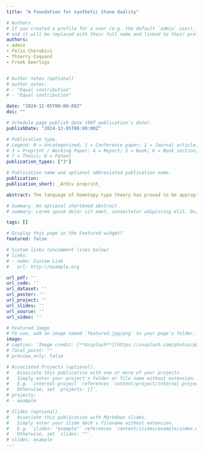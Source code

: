 ```yaml
---
title: "A foundation for synthetic Stone duality"

# Authors
# If you created a profile for a user (e.g. the default `admin` user), write the username (folder name) here 
# and it will be replaced with their full name and linked to their profile.
authors:
- admin
- Felix Cherubini
- Thierry Coquand
- Freek Geerligs


# Author notes (optional)
# author_notes:
# - "Equal contribution"
# - "Equal contribution"

date: "2024-12-05T00:00:00Z"
doi: ""

# Schedule page publish date (NOT publication's date).
publishDate: "2024-12-05T00:00:00Z"

# Publication type.
# Legend: 0 = Uncategorized; 1 = Conference paper; 2 = Journal article;
# 3 = Preprint / Working Paper; 4 = Report; 5 = Book; 6 = Book section;
# 7 = Thesis; 8 = Patent
publication_types: ["3"]

# Publication name and optional abbreviated publication name.
publication:
publication_short: _ArXiv preprint_

abstract: The language of homotopy type theory has proved to be appropriate as an internal language for various higher toposes, for example with Synthetic Algebraic Geometry for the Zariski topos. In this paper we apply such techniques to the higher topos corresponding to the light condensed sets of Dustin Clausen and Peter Scholze. This seems to be an appropriate setting to develop synthetic topology, similar to the work of Martín Escardó. To reason internally about light condensed sets, we use homotopy type theory extended with 4 axioms. Our axioms are strong enough to prove Markov’s principle, LLPO and the negation of WLPO. We also define a type of open propositions, inducing a topology on any type. This leads to a synthetic topological study of (second countable) Stone and compact Hausdorﬀ spaces. Indeed all functions are continuous in the sense that they respect this induced topology, and this topology is as expected for these classes of types. For example, any map from the unit interval to itself is continuous in the usual epsilon-delta sense. We also use the synthetic homotopy theory given by the higher types of homotopy type theory to define and work with cohomology. As an application, we prove Brouwer’s fixed-point theorem internally.

# Summary. An optional shortened abstract.
# summary: Lorem ipsum dolor sit amet, consectetur adipiscing elit. Duis posuere tellus ac convallis placerat. Proin tincidunt magna sed ex sollicitudin condimentum.

tags: []

# Display this page in the Featured widget?
featured: false

# Custom links (uncomment lines below)
# links:
# - name: Custom Link
#   url: http://example.org

url_pdf: ''
url_code: ''
url_dataset: ''
url_poster: ''
url_project: ''
url_slides: ''
url_source: ''
url_video: ''

# Featured image
# To use, add an image named `featured.jpg/png` to your page's folder. 
image:
# caption: 'Image credit: [**Unsplash**](https://unsplash.com/photos/pLCdAaMFLTE)'
# focal_point: ""
# preview_only: false

# Associated Projects (optional).
#   Associate this publication with one or more of your projects.
#   Simply enter your project's folder or file name without extension.
#   E.g. `internal-project` references `content/project/internal-project/index.md`.
#   Otherwise, set `projects: []`.
# projects:
# - example

# Slides (optional).
#   Associate this publication with Markdown slides.
#   Simply enter your slide deck's filename without extension.
#   E.g. `slides: "example"` references `content/slides/example/index.md`.
#   Otherwise, set `slides: ""`.
# slides: example
---
```

